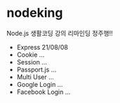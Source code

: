 # nodeking

Node.js 생활코딩 강의
리마인딩 정주행!!

- Express 21/08/08
- Cookie ...
- Session ...
- Passport.js ...
- Multi User ...
- Google Login ...
- Facebook Login ...